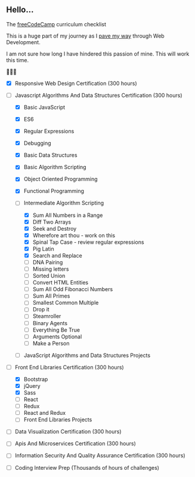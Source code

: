 ## Hello...

The [freeCodeCamp](https://www.freecodecamp.com/about/) curriculum checklist

This is a huge part of my journey as I [pave my way](https://github.com/ramidem/RTWD) through Web Development.

I am not sure how long I have hindered this passion of mine. This will work this time.

🌽🌽🌽

- [x] Responsive Web Design Certification (300 hours)
- [ ] Javascript Algorithms And Data Structures Certification (300 hours)

  - [x] Basic JavaScript
  - [x] ES6
  - [x] Regular Expressions
  - [x] Debugging
  - [x] Basic Data Structures
  - [x] Basic Algorithm Scripting
  - [x] Object Oriented Programming
  - [x] Functional Programming
  - [ ] Intermediate Algorithm Scripting

    - [x] Sum All Numbers in a Range
    - [x] Diff Two Arrays
    - [x] Seek and Destroy
    - [x] Wherefore art thou - work on this
    - [x] Spinal Tap Case - review regular expressions
    - [x] Pig Latin
    - [x] Search and Replace
    - [ ] DNA Pairing
    - [ ] Missing letters
    - [ ] Sorted Union
    - [ ] Convert HTML Entities
    - [ ] Sum All Odd Fibonacci Numbers
    - [ ] Sum All Primes
    - [ ] Smallest Common Multiple
    - [ ] Drop it
    - [ ] Steamroller
    - [ ] Binary Agents
    - [ ] Everything Be True
    - [ ] Arguments Optional
    - [ ] Make a Person

  - [ ] JavaScript Algorithms and Data Structures Projects

- [ ] Front End Libraries Certification (300 hours)
  - [x] Bootstrap
  - [x] jQuery
  - [x] Sass
  - [ ] React
  - [ ] Redux
  - [ ] React and Redux
  - [ ] Front End Libraries Projects
- [ ] Data Visualization Certification (300 hours)
- [ ] Apis And Microservices Certification (300 hours)
- [ ] Information Security And Quality Assurance Certification (300 hours)
- [ ] Coding Interview Prep (Thousands of hours of challenges)
